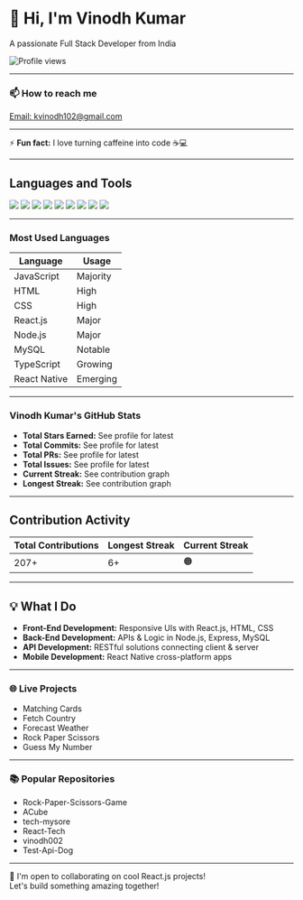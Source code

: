 # 👋 Hi, I'm Vinodh Kumar

A passionate Full Stack Developer from India

![Profile views](https://komarev.com/ghpvc/?username=vinodh002)

---

### 📫 How to reach me  
[Email: kvinodh102@gmail.com](mailto:kvinodh102@gmail.com)

---

⚡ **Fun fact:** I love turning caffeine into code ☕💻

---

## Languages and Tools  

<img src="https://img.shields.io/badge/React-61DAFB?logo=react&logoColor=black" /> 
<img src="https://img.shields.io/badge/Node.js-339933?logo=node.js&logoColor=white" /> 
<img src="https://img.shields.io/badge/Express.js-000000?logo=express&logoColor=white" /> 
<img src="https://img.shields.io/badge/MySQL-4479A1?logo=mysql&logoColor=white" /> 
<img src="https://img.shields.io/badge/JavaScript-F7DF1E?logo=javascript&logoColor=black" /> 
<img src="https://img.shields.io/badge/TypeScript-3178C6?logo=typescript&logoColor=white" />
<img src="https://img.shields.io/badge/HTML5-E34F26?logo=html5&logoColor=white" /> 
<img src="https://img.shields.io/badge/CSS3-1572B6?logo=css3&logoColor=white" /> 
<img src="https://img.shields.io/badge/React_Native-61DAFB?logo=react&logoColor=black" />

---

### Most Used Languages

| Language        | Usage      |
|-----------------|-----------|
| JavaScript      | Majority   |
| HTML            | High       |
| CSS             | High       |
| React.js        | Major      |
| Node.js         | Major      |
| MySQL           | Notable    |
| TypeScript      | Growing    |
| React Native    | Emerging   |

---

### Vinodh Kumar's GitHub Stats

- **Total Stars Earned:** See profile for latest
- **Total Commits:** See profile for latest
- **Total PRs:** See profile for latest
- **Total Issues:** See profile for latest
- **Current Streak:** See contribution graph
- **Longest Streak:** See contribution graph

---

## Contribution Activity

| Total Contributions | Longest Streak | Current Streak  |
|---------------------|---------------|-----------------|
| 207+                | 6+            | 🟠              |

---

## 💡 What I Do

- **Front-End Development:** Responsive UIs with React.js, HTML, CSS
- **Back-End Development:** APIs & Logic in Node.js, Express, MySQL
- **API Development:** RESTful solutions connecting client & server
- **Mobile Development:** React Native cross-platform apps

---

### 🌐 Live Projects

- Matching Cards
- Fetch Country
- Forecast Weather
- Rock Paper Scissors
- Guess My Number

---

### 📚 Popular Repositories

- Rock-Paper-Scissors-Game
- ACube
- tech-mysore
- React-Tech
- vinodh002
- Test-Api-Dog

---

💬 I'm open to collaborating on cool React.js projects!  
Let's build something amazing together!
